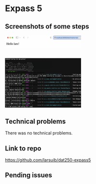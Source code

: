 # Expass 5

## Screenshots of some steps
<img src="res/hello_lars.png" width="50%">
<br><br><br>
<img src="res/groovy_app.png" width="50%">

## Technical problems
There was no technical problems.

## Link to repo
https://github.com/larsuib/dat250-expass5

## Pending issues
